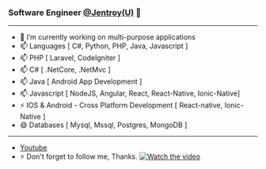 ### Software Engineer [@Jentroy(U)](https://www.jentroy.com) 👋

---
- 🔭 I’m currently working on multi-purpose applications
- 📫 Languages [ C#, Python, PHP, Java, Javascript ]
- 📫 PHP [ Laravel, CodeIgniter ]
- 📫 C#  [ .NetCore, .NetMvc ]
- 📫 Java [ Android App Development ]
- 📫 Javascript [ NodeJS, Angular, React, React-Native, Ionic-Native]
- ⚡ IOS & Android - Cross Platform Development [ React-native, Ionic-Native ]
- 😄 Databases [ Mysql, Mssql, Postgres, MongoDB ]
---
- [Youtube](https://www.youtube.com/channel/UCY2ELJdzCy1oehevQIN73mA?sub_confirmation=1)
- ⚡ Don't forget to follow me, Thanks.
[![Watch the video](https://img.youtube.com/vi/nTQUwghvy5Q/default.jpg)](https://youtu.be/nTQUwghvy5Q)
